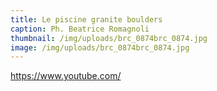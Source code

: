 ```yaml
---
title: Le piscine granite boulders
caption: Ph. Beatrice Romagnoli
thumbnail: /img/uploads/brc_0874brc_0874.jpg
image: /img/uploads/brc_0874brc_0874.jpg
---
```

https://www.youtube.com/